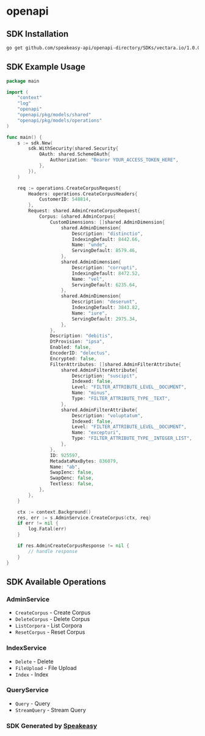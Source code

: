 # openapi

<!-- Start SDK Installation -->
## SDK Installation

```bash
go get github.com/speakeasy-api/openapi-directory/SDKs/vectara.io/1.0.0/go
```
<!-- End SDK Installation -->

## SDK Example Usage
<!-- Start SDK Example Usage -->
```go
package main

import (
    "context"
    "log"
    "openapi"
    "openapi/pkg/models/shared"
    "openapi/pkg/models/operations"
)

func main() {
    s := sdk.New(
        sdk.WithSecurity(shared.Security{
            OAuth: shared.SchemeOAuth{
                Authorization: "Bearer YOUR_ACCESS_TOKEN_HERE",
            },
        }),
    )

    req := operations.CreateCorpusRequest{
        Headers: operations.CreateCorpusHeaders{
            CustomerID: 548814,
        },
        Request: shared.AdminCreateCorpusRequest{
            Corpus: &shared.AdminCorpus{
                CustomDimensions: []shared.AdminDimension{
                    shared.AdminDimension{
                        Description: "distinctio",
                        IndexingDefault: 8442.66,
                        Name: "unde",
                        ServingDefault: 8579.46,
                    },
                    shared.AdminDimension{
                        Description: "corrupti",
                        IndexingDefault: 8472.52,
                        Name: "vel",
                        ServingDefault: 6235.64,
                    },
                    shared.AdminDimension{
                        Description: "deserunt",
                        IndexingDefault: 3843.82,
                        Name: "iure",
                        ServingDefault: 2975.34,
                    },
                },
                Description: "debitis",
                DtProvision: "ipsa",
                Enabled: false,
                EncoderID: "delectus",
                Encrypted: false,
                FilterAttributes: []shared.AdminFilterAttribute{
                    shared.AdminFilterAttribute{
                        Description: "suscipit",
                        Indexed: false,
                        Level: "FILTER_ATTRIBUTE_LEVEL__DOCUMENT",
                        Name: "minus",
                        Type: "FILTER_ATTRIBUTE_TYPE__TEXT",
                    },
                    shared.AdminFilterAttribute{
                        Description: "voluptatum",
                        Indexed: false,
                        Level: "FILTER_ATTRIBUTE_LEVEL__DOCUMENT",
                        Name: "excepturi",
                        Type: "FILTER_ATTRIBUTE_TYPE__INTEGER_LIST",
                    },
                },
                ID: 925597,
                MetadataMaxBytes: 836079,
                Name: "ab",
                SwapIenc: false,
                SwapQenc: false,
                Textless: false,
            },
        },
    }

    ctx := context.Background()
    res, err := s.AdminService.CreateCorpus(ctx, req)
    if err != nil {
        log.Fatal(err)
    }

    if res.AdminCreateCorpusResponse != nil {
        // handle response
    }
}
```
<!-- End SDK Example Usage -->

<!-- Start SDK Available Operations -->
## SDK Available Operations


### AdminService

* `CreateCorpus` - Create Corpus
* `DeleteCorpus` - Delete Corpus
* `ListCorpora` - List Corpora
* `ResetCorpus` - Reset Corpus

### IndexService

* `Delete` - Delete
* `FileUpload` - File Upload
* `Index` - Index

### QueryService

* `Query` - Query
* `StreamQuery` - Stream Query
<!-- End SDK Available Operations -->

### SDK Generated by [Speakeasy](https://docs.speakeasyapi.dev/docs/using-speakeasy/client-sdks)
